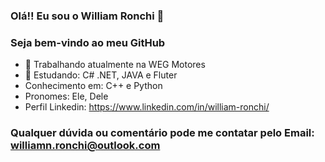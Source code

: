 ### Olá!! Eu sou o William Ronchi 🤙
### Seja bem-vindo ao meu GitHub

- 💼 Trabalhando atualmente na WEG Motores
- 🌱 Estudando: C# .NET, JAVA e Fluter
- Conhecimento em: C++ e Python
- Pronomes: Ele, Dele 
- Perfil Linkedin: https://www.linkedin.com/in/william-ronchi/

### Qualquer dúvida ou comentário pode me contatar pelo Email: williamn.ronchi@outlook.com

